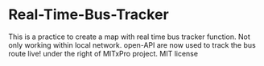 # Real-Time-Bus-Tracker
This is a practice to create a map with real time bus tracker function.
Not only working within local network. open-API are now used to track the bus route live!
under the right of MITxPro project.
MIT license
